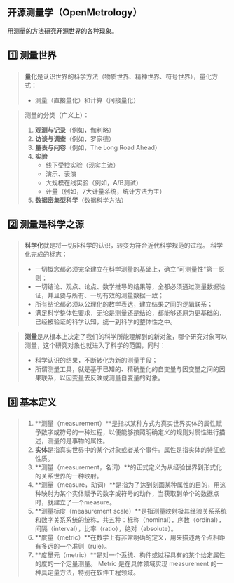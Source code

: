 ## 开源测量学（OpenMetrology）

用测量的方法研究开源世界的各种现象。

## 1️⃣ **测量世界**

> **量化**是认识世界的科学方法（物质世界、精神世界、符号世界），量化方式：
> - 测量（直接量化）和计算（间接量化）

> 测量的分类（广义上）：
> 1. **观测与记录**（例如，伽利略）
> 2. **访谈与调查**（例如，罗家德）
> 3. **量表与问卷**（例如，The Long Road Ahead）
> 4. **实验**
>     - 线下受控实验（现实主流）
>     - 演示、表演
>     - 大规模在线实验（例如，A/B测试）
>     - 计量（例如，7大计量系统，统计方法为主）
> 5. **数据密集型科学**（数据科学方法）

## 2️⃣ **测量是科学之源**

> **科学化**就是将一切非科学的认识，转变为符合近代科学规范的过程。
> 科学化完成的标志：
> - 一切概念都必须完全建立在科学测量的基础上，确立“可测量性”第一原则；
> - 一切结论、观点、论点、数学推导的结果等，全都必须通过测量数据验证，并且要与所有、一切有效的测量数据一致；
> - 所有结论都必须以公理化的数学表达，建立结果之间的逻辑联系；
> - 满足科学整体性要求，无论是测量还是结论，都能够还原为更基础的，已经被验证的科学认知，统一到科学的整体性之中。

> **测量**是从根本上决定了我们的科学所能理解到的新对象，哪个研究对象可以测量，这个研究对象也就进入了科学的范围，同时：
> - 科学认识的结果，不断转化为新的测量手段；
> - 所谓测量工具，就是基于已知的、精确量化的自变量与因变量之间的因果联系，以因变量去反映或测量自变量的对象。

## 3️⃣ **基本定义**

> 1. **测量（measurement）**是指以某种方式为真实世界实体的属性赋予数字或符号的一种过程，以便能够按照明确定义的规则对属性进行描述，测量的是事物的属性。
> 2. **实体**是指真实世界中的某个对象或者某个事件。属性是指实体的特征或性质。
> 3. **测量（measurement，名词）**的正式定义为从经验世界到形式化的关系世界的一种映射。
> 4. **测量（measure，动词）**是指为了达到刻画某种属性的目的，用这种映射为某个实体赋予的数字或符号的动作，当获取到单个的数据点时，就建立了一个measure。
> 5. **测量标度（measurement scale）**是指测量映射极其经验关系系统和数字关系系统的统称，共五种：标称（nominal），序数（ordinal），间隔（interval），比率（ratio），绝对（absolute）。
> 6. **度量（metric）**在数学上有非常明确的定义，用来描述两个点相距有多远的一个准则（rule）。
> 7. **度量元（metric）**是对一个系统、构件或过程具有的某个给定属性的度的一个定量测量。 Metric 是在具体领域实现 measurement 的一种具定量方法，特别在软件工程领域。


